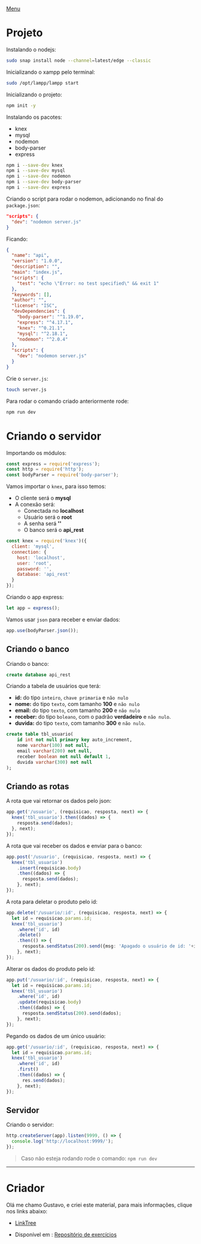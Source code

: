 [Menu](../README.md)

# Projeto

Instalando o nodejs:

```bash
sudo snap install node --channel=latest/edge --classic
```


Inicializando o xampp pelo terminal:
```bash
sudo /opt/lampp/lampp start
```

Inicializando o projeto:

```bash
npm init -y
```

Instalando os pacotes:

* knex
* mysql
* nodemon
* body-parser
* express

```bash
npm i --save-dev knex
npm i --save-dev mysql
npm i --save-dev nodemon
npm i --save-dev body-parser
npm i --save-dev express
```

Criando o script para rodar o nodemon, adicionando no final do `package.json`:

```json
"scripts": {
  "dev": "nodemon server.js"
}
```

Ficando:
```json
{
  "name": "api",
  "version": "1.0.0",
  "description": "",
  "main": "index.js",
  "scripts": {
    "test": "echo \"Error: no test specified\" && exit 1"
  },
  "keywords": [],
  "author": "",
  "license": "ISC",
  "devDependencies": {
    "body-parser": "^1.19.0",
    "express": "^4.17.1",
    "knex": "^0.21.1",
    "mysql": "^2.18.1",
    "nodemon": "^2.0.4"
  },
  "scripts": {
    "dev": "nodemon server.js"
  }
}
```

Crie o `server.js`:

```bash
touch server.js
```

Para rodar o comando criado anteriormente rode:

```bash
npm run dev
```

# Criando o servidor

Importando os módulos:

```javascript
const express = require('express');
const http = require('http');
const bodyParser = require('body-parser');
```

Vamos importar o `knex`, para isso temos:
* O cliente será o **mysql**
* A conexão será:
  * Conectada no  **localhost**
  * Usuário será o **root**
  * A senha será **''**
  * O banco será o **api_rest**

```javascript
const knex = require('knex')({
  client: 'mysql',
  connection: {
    host: 'localhost',
    user: 'root',
    password: '',
    database: 'api_rest'
  }
});
```

Criando o app express:

```javascript
let app = express();
```

Vamos usar `json` para receber e enviar dados:
```javascript
app.use(bodyParser.json());
```

## Criando o banco

Criando o banco:
```sql
create database api_rest
```
Criando a tabela de usuários que terá:
* **id:** do tipo `inteiro`, `chave primaria` e `não nulo`
* **nome:** do tipo `texto`, com tamanho **100** e `não nulo`
* **email:** do tipo `texto`, com tamanho **200** e `não nulo`
* **receber:** do tipo `boleano`, com o padrão **verdadeiro** e `não nulo`.
* **duvida:** do tipo `texto`, com tamanho **300** e `não nulo`.

```sql
create table tbl_usuario(
	id int not null primary key auto_increment,
    nome varchar(100) not null,
    email varchar(200) not null,
    receber boolean not null default 1,
    duvida varchar(300) not null
);
```

## Criando as rotas

A rota que vai retornar os dados pelo json:

```typescript
app.get('/usuario', (requisicao, resposta, next) => {
  knex('tbl_usuario').then((dados) => {
    resposta.send(dados);
  }, next);
});
```

A rota que vai receber os dados e enviar para o banco:

```typescript
app.post('/usuario', (requisicao, resposta, next) => {
  knex('tbl_usuario')
    .insert(requisicao.body)
    .then((dados) => {
      resposta.send(dados);
    }, next);
});
```

A rota para deletar o produto pelo id:

```typescript
app.delete('/usuario/:id', (requisicao, resposta, next) => {
  let id = requisicao.params.id;
  knex('tbl_usuario')
    .where('id', id)
    .delete()
    .then(() => {
      resposta.sendStatus(200).send({msg: 'Apagado o usuário de id: '+id});
    }, next);
});
```
Alterar os dados do produto pelo id:

```typescript
app.put('/usuario/:id', (requisicao, resposta, next) => {
  let id = requisicao.params.id;
  knex('tbl_usuario')
    .where('id', id)
    .update(requisicao.body)
    .then((dados) => {
      resposta.sendStatus(200).send(dados);
    }, next);
});
```

Pegando os dados de um único usuário:

```typescript
app.get('/usuario/:id', (requisicao, resposta, next) => {
  let id = requisicao.params.id;
  knex('tbl_usuario')
    .where('id', id)
    .first()
    .then((dados) => {
      res.send(dados);
    }, next);
});
```


## Servidor
Criando o servidor:

```typescript
http.createServer(app).listen(9999, () => {
  console.log('http://localhost:9999/');
});
```

> Caso não esteja rodando rode o comando: `npm run dev`



***

# Criador
Olá me chamo Gustavo, e criei este material, para mais informações, clique nos links abaixo:

* [LinkTree](https://www.linktree.com.br/gusleaooliveira)


* Disponível em : [Repositório de exercícios](https://gusleaooliveira.github.io/posts/)


<script data-ad-client="ca-pub-3232624848043560" async src="https://pagead2.googlesyndication.com/pagead/js/adsbygoogle.js"></script>
